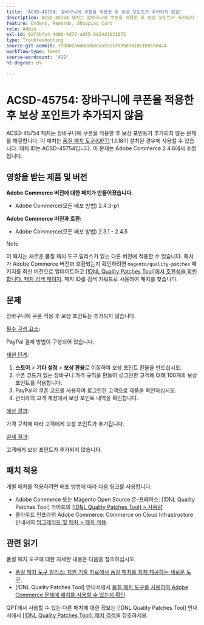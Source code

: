 ```yaml
---
title: 'ACSD-45754: 장바구니에 쿠폰을 적용한 후 보상 포인트가 추가되지 않음'
description: ACSD-45754 패치는 장바구니에 쿠폰을 적용한 후 보상 포인트가 추가되지 않는 문제를 해결합니다. 이 패치는 [Quality Patches Tool (QPT)](https://experienceleague.adobe.com/en/docs/commerce-operations/tools/quality-patches-tool/quality-patches-tool-to-self-serve-quality-patches) 1.1.18이 설치된 경우 사용할 수 있습니다. 패치 ID는 ACSD-45754입니다. 이 문제는 Adobe Commerce 2.4.6에서 수정됩니다.
feature: Orders, Rewards, Shopping Cart
role: Admin
exl-id: 02f3bfc4-440b-4d77-adf5-0824d1b21073
type: Troubleshooting
source-git-commit: 7fdb02a6d89d50ea593c5fd99d78101f89198424
workflow-type: tm+mt
source-wordcount: '432'
ht-degree: 0%

---
```


# ACSD-45754: 장바구니에 쿠폰을 적용한 후 보상 포인트가 추가되지 않음

ACSD-45754 패치는 장바구니에 쿠폰을 적용한 후 보상 포인트가 추가되지 않는 문제를 해결합니다. 이 패치는 [품질 패치 도구(QPT)](https://experienceleague.adobe.com/en/docs/commerce-operations/tools/quality-patches-tool/quality-patches-tool-to-self-serve-quality-patches) 1.1.18이 설치된 경우에 사용할 수 있습니다. 패치 ID는 ACSD-45754입니다. 이 문제는 Adobe Commerce 2.4.6에서 수정됩니다.

## 영향을 받는 제품 및 버전

**Adobe Commerce 버전에 대한 패치가 만들어졌습니다.**

* Adobe Commerce(모든 배포 방법) 2.4.3-p1

**Adobe Commerce 버전과 호환:**

* Adobe Commerce(모든 배포 방법) 2.3.1 - 2.4.5

>[!NOTE]
>
>이 패치는 새로운 품질 패치 도구 릴리스가 있는 다른 버전에 적용할 수 있습니다. 패치가 Adobe Commerce 버전과 호환되는지 확인하려면 `magento/quality-patches` 패키지를 최신 버전으로 업데이트하고 [[!DNL Quality Patches Tool]에서 호환성을 확인합니다. 패치 검색 페이지](https://experienceleague.adobe.com/en/docs/commerce-operations/tools/quality-patches-tool/quality-patches-tool-to-self-serve-quality-patches). 패치 ID를 검색 키워드로 사용하여 패치를 찾습니다.

## 문제

장바구니에 쿠폰 적용 후 보상 포인트는 추가되지 않습니다.

<u>필수 구성 요소</u>:

PayPal 결제 방법이 구성되어 있습니다.

<u>재현 단계</u>:

1. **스토어** > **기타 설정** > **보상 환율**&#x200B;로 이동하여 보상 포인트 환율을 만드십시오.
1. 쿠폰 코드가 있는 장바구니 가격 규칙을 만들어 로그인한 고객에 대해 100개의 보상 포인트를 적용합니다.
1. PayPal과 쿠폰 코드를 사용하여 로그인한 고객으로 제품을 확인하십시오.
1. 관리자의 고객 계정에서 보상 포인트 내역을 확인합니다.

<u>예상 결과</u>:

가격 규칙에 따라 고객에게 보상 포인트가 추가됩니다.

<u>실제 결과</u>:

고객에게 보상 포인트가 추가되지 않습니다.

## 패치 적용

개별 패치를 적용하려면 배포 방법에 따라 다음 링크를 사용합니다.

* Adobe Commerce 또는 Magento Open Source 온-프레미스: [!DNL Quality Patches Tool] 가이드의 [[!DNL Quality Patches Tool] > 사용량](/help/tools/quality-patches-tool/usage.md)
* 클라우드 인프라의 Adobe Commerce: Commerce on Cloud Infrastructure 안내서의 [업그레이드 및 패치 > 패치 적용](https://experienceleague.adobe.com/docs/commerce-cloud-service/user-guide/develop/upgrade/apply-patches.html).

## 관련 읽기

품질 패치 도구에 대한 자세한 내용은 다음을 참조하십시오.

* [품질 패치 도구 릴리스: 지원 기술 자료에서 품질 패치를 자체 제공하는 새로운 도구](https://experienceleague.adobe.com/en/docs/commerce-operations/tools/quality-patches-tool/quality-patches-tool-to-self-serve-quality-patches).
* [!DNL Quality Patches Tool] 안내서에서 [품질 패치 도구를 사용하여 Adobe Commerce 문제에 패치를 사용할 수 있는지 확인](/help/tools/quality-patches-tool/patches-available-in-qpt/check-patch-for-magento-issue-with-magento-quality-patches.md).

QPT에서 사용할 수 있는 다른 패치에 대한 정보는 [!DNL Quality Patches Tool] 안내서에서 [[!DNL Quality Patches Tool]: 패치 검색](https://experienceleague.adobe.com/tools/commerce-quality-patches/index.html)을 참조하세요.
